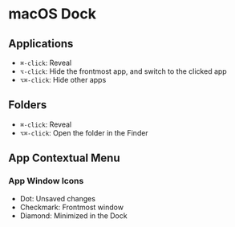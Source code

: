 # macOS Dock

## Applications

- `⌘-click`: Reveal
- `⌥-click`: Hide the frontmost app, and switch to the clicked app
- `⌥⌘-click`: Hide other apps

## Folders

- `⌘-click`: Reveal
- `⌥⌘-click`: Open the folder in the Finder

## App Contextual Menu

### App Window Icons

- Dot: Unsaved changes
- Checkmark: Frontmost window
- Diamond: Minimized in the Dock
